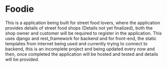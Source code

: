 # Foodie

This is a application being built for street food lovers, where the application provides details of street food shops (Details not yet finalized), both the shop owner and 
customer will be required to register in the application. This uses django and rest_framework for backend and for front-end, the static templates from internet being used
and currently trying to connect to backend, this is an incomplete project and being updated every now and then, once completed the application will be hosted and tested 
and details will be provided.
